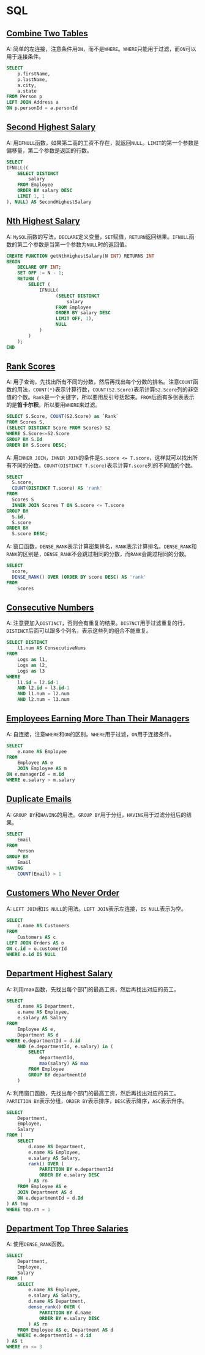 # SQL

## [Combine Two Tables](https://leetcode.com/problems/combine-two-tables/)

A: 简单的左连接，注意条件用`ON`，而不是`WHERE`。`WHERE`只能用于过滤，而`ON`可以用于连接条件。

```sql
SELECT
    p.firstName,
    p.lastName,
    a.city,
    a.state
FROM Person p
LEFT JOIN Address a
ON p.personId = a.personId
```

## [Second Highest Salary](https://leetcode.com/problems/second-highest-salary/)

A: 用`IFNULL`函数，如果第二高的工资不存在，就返回`NULL`。`LIMIT`的第一个参数是偏移量，第二个参数是返回的行数。

```sql
SELECT
IFNULL((
    SELECT DISTINCT
        salary
    FROM Employee
    ORDER BY salary DESC
    LIMIT 1, 1
), NULL) AS SecondHighestSalary
```

## [Nth Highest Salary](https://leetcode.com/problems/nth-highest-salary/)

A: `MySQL`函数的写法，`DECLARE`定义变量，`SET`赋值，`RETURN`返回结果。`IFNULL`函数的第二个参数是当第一个参数为`NULL`时的返回值。

```sql
CREATE FUNCTION getNthHighestSalary(N INT) RETURNS INT
BEGIN
    DECLARE OFF INT;
    SET OFF := N - 1;
    RETURN (
        SELECT (
            IFNULL(
                  (SELECT DISTINCT
                      salary
                  FROM Employee
                  ORDER BY salary DESC
                  LIMIT OFF, 1),
                  NULL
            )
        )
    );
END
```

## [Rank Scores](https://leetcode.com/problems/rank-scores/)

A: 用子查询，先找出所有不同的分数，然后再找出每个分数的排名。注意`COUNT`函数的用法，`COUNT(*)`表示计算行数，`COUNT(S2.Score)`表示计算`S2.Score`列的非空值的个数。`Rank`是一个关键字，所以要用反引号括起来。`FROM`后面有多张表表示的是**笛卡尔积**，所以要用`WHERE`来过滤。

```sql
SELECT S.Score, COUNT(S2.Score) as `Rank`
FROM Scores S,
(SELECT DISTINCT Score FROM Scores) S2
WHERE S.Score<=S2.Score
GROUP BY S.Id
ORDER BY S.Score DESC;
```

A: 用`INNER JOIN`，`INNER JOIN`的条件是`S.score <= T.score`，这样就可以找出所有不同的分数。`COUNT(DISTINCT T.score)`表示计算`T.score`列的不同值的个数。

```sql
SELECT
  S.score,
  COUNT(DISTINCT T.score) AS 'rank'
FROM
  Scores S
  INNER JOIN Scores T ON S.score <= T.score
GROUP BY
  S.id,
  S.score
ORDER BY
  S.score DESC;
```

A: 窗口函数，`DENSE_RANK`表示计算密集排名，`RANK`表示计算排名。`DENSE_RANK`和`RANK`的区别是，`DENSE_RANK`不会跳过相同的分数，而`RANK`会跳过相同的分数。

```sql
SELECT
  score,
  DENSE_RANK() OVER (ORDER BY score DESC) AS 'rank'
FROM
    Scores
```

## [Consecutive Numbers](https://leetcode.com/problems/consecutive-numbers/)

A: 注意要加入`DISTINCT`，否则会有重复的结果。`DISTNCT`用于过滤重复的行，`DISTINCT`后面可以跟多个列名，表示这些列的组合不能重复。

```sql
SELECT DISTINCT
    l1.num AS ConsecutiveNums
FROM
    Logs as l1,
    Logs as l2,
    Logs as l3
WHERE 
    l1.id = l2.id-1
    AND l2.id = l3.id-1
    AND l1.num = l2.num
    AND l2.num = l3.num
```

## [Employees Earning More Than Their Managers](https://leetcode.com/problems/employees-earning-more-than-their-managers/)

A: 自连接，注意`WHERE`和`ON`的区别。`WHERE`用于过滤，`ON`用于连接条件。

```sql
SELECT
    e.name AS Employee
FROM
    Employee AS e
    JOIN Employee AS m
ON e.managerId = m.id
WHERE e.salary > m.salary
```

## [Duplicate Emails](https://leetcode.com/problems/duplicate-emails/)

A: `GROUP BY`和`HAVING`的用法。`GROUP BY`用于分组，`HAVING`用于过滤分组后的结果。

```sql
SELECT
    Email
FROM
    Person
GROUP BY
    Email
HAVING
    COUNT(Email) > 1
```

## [Customers Who Never Order](https://leetcode.com/problems/customers-who-never-order/)

A: `LEFT JOIN`和`IS NULL`的用法。`LEFT JOIN`表示左连接，`IS NULL`表示为空。

```sql
SELECT
    c.name AS Customers
FROM
    Customers AS c
LEFT JOIN Orders AS o
ON c.id = o.customerId
WHERE o.id IS NULL
```

## [Department Highest Salary](https://leetcode.com/problems/department-highest-salary/)

A: 利用max函数，先找出每个部门的最高工资，然后再找出对应的员工。

```sql
SELECT
    d.name AS Department,
    e.name AS Employee,
    e.salary AS Salary
FROM
    Employee AS e,
    Department AS d
WHERE e.departmentId = d.id
    AND (e.departmentId, e.salary) in (
        SELECT
            departmentId,
            max(salary) AS max
        FROM Employee
        GROUP BY departmentId
    )
```

A: 利用窗口函数，先找出每个部门的最高工资，然后再找出对应的员工。`PARTITION BY`表示分组，`ORDER BY`表示排序，`DESC`表示降序，`ASC`表示升序。

```sql
SELECT
    Department,
    Employee,
    Salary
FROM (
    SELECT
        d.name AS Department,
        e.name AS Employee,
        e.salary AS Salary,
        rank() OVER (
            PARTITION BY e.departmentId
            ORDER BY e.salary DESC
        ) AS rn
    FROM Employee AS e
    JOIN Department AS d
    ON e.departmentId = d.Id
) AS tmp
WHERE tmp.rn = 1
```

## [Department Top Three Salaries](https://leetcode.com/problems/department-top-three-salaries/)

A: 使用`DENSE_RANK`函数。

```sql
SELECT
    Department,
    Employee,
    Salary
FROM (
    SELECT
        e.name AS Employee,
        e.salary AS Salary,
        d.name AS Department,
        dense_rank() OVER (
            PARTITION BY d.name
            ORDER BY e.salary DESC
        ) AS rn
    FROM Employee AS e, Department AS d
    WHERE e.departmentId = d.id
) AS t
WHERE rn <= 3
```